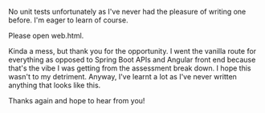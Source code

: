 No unit tests unfortunately as I've never had the pleasure of writing one before. I'm eager to learn of course.

Please open web.html.

Kinda a mess, but thank you for the opportunity. I went the vanilla route for everything as opposed to Spring Boot APIs and Angular front end because that's the vibe I was getting from the assessment break down. I hope this wasn't to my detriment. Anyway, I've learnt a lot as I've never written anything that looks like this.

Thanks again and hope to hear from you!
